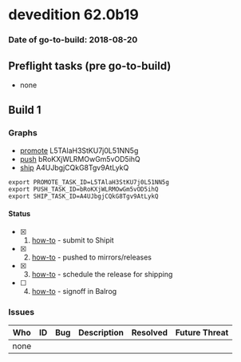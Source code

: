 # devedition 62.0b19

### Date of go-to-build: 2018-08-20

## Preflight tasks (pre go-to-build)
- none

## Build 1  

### Graphs
* [promote](https://tools.taskcluster.net/push-inspector/#/L5TAlaH3StKU7j0L51NN5g) L5TAlaH3StKU7j0L51NN5g
* [push](https://tools.taskcluster.net/push-inspector/#/bRoKXjWLRMOwGm5vOD5ihQ) bRoKXjWLRMOwGm5vOD5ihQ
* [ship](https://tools.taskcluster.net/push-inspector/#/A4UJbgjCQkG8Tgv9AtLykQ) A4UJbgjCQkG8Tgv9AtLykQ
```
export PROMOTE_TASK_ID=L5TAlaH3StKU7j0L51NN5g
export PUSH_TASK_ID=bRoKXjWLRMOwGm5vOD5ihQ
export SHIP_TASK_ID=A4UJbgjCQkG8Tgv9AtLykQ
```


#### Status
- [x] 1.  [how-to](https://wiki.mozilla.org/Release:Release_Automation_on_Mercurial:Starting_a_Release#Submit_to_Ship_It)  - submit to Shipit
- [x] 2.  [how-to](https://github.com/mozilla-releng/releasewarrior-2.0/blob/master/docs/release-promotion/desktop/howto.md#push-artifacts-to-releases-directory)  - pushed to mirrors/releases
- [x] 3.  [how-to](https://github.com/mozilla-releng/releasewarrior-2.0/blob/master/docs/release-promotion/desktop/howto.md#ship-the-release)  - schedule the release for shipping
- [ ] 4.  [how-to](https://github.com/mozilla-releng/releasewarrior-2.0/blob/master/docs/release-promotion/desktop/howto.md#obtain-sign-offs-for-changes)  - signoff in Balrog

### Issues
| Who                 | ID               | Bug                                                                 | Description                | Resolved                | Future Threat                |
| ------------------- | ---------------- | ------------------------------------------------------------------- | -------------------------- | ----------------------- | ---------------------------- |
| none | | | | | |

